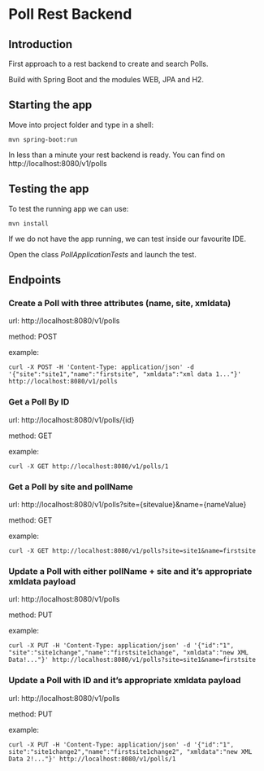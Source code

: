 # Poll Rest Backend


## Introduction

First approach to a rest backend to create and search Polls.

Build with Spring Boot and the modules WEB, JPA and H2.

## Starting the app

Move into project folder and type in a shell:

```
mvn spring-boot:run
```

In less than a minute your rest backend is ready. You can find on http://localhost:8080/v1/polls

## Testing the app

To test the running app we can use:

```
mvn install
```

If we do not have the app running, we can test inside our favourite IDE. 

Open the class *PollApplicationTests* and launch the test.


## Endpoints

### Create a Poll with three attributes (name, site, xmldata)

url: http://localhost:8080/v1/polls 

method: POST

example: 
```
curl -X POST -H 'Content-Type: application/json' -d '{"site":"site1","name":"firstsite", "xmldata":"xml data 1..."}' http://localhost:8080/v1/polls
```



### Get a Poll By ID

url: http://localhost:8080/v1/polls/{id}

method: GET

example:
```
curl -X GET http://localhost:8080/v1/polls/1
```


### Get a Poll by site and pollName

url: http://localhost:8080/v1/polls?site={sitevalue}&name={nameValue} 

method: GET

example:
```
curl -X GET http://localhost:8080/v1/polls?site=site1&name=firstsite
```


### Update a Poll with either pollName + site and it’s appropriate xmldata payload

url: http://localhost:8080/v1/polls 

method: PUT

example: 
```
curl -X PUT -H 'Content-Type: application/json' -d '{"id":"1", "site":"site1change","name":"firstsite1change", "xmldata":"new XML Data!..."}' http://localhost:8080/v1/polls?site=site1&name=firstsite
```



### Update a Poll with ID and it’s appropriate xmldata payload

url: http://localhost:8080/v1/polls 

method: PUT

example: 
```
curl -X PUT -H 'Content-Type: application/json' -d '{"id":"1", site":"site1change2","name":"firstsite1change2", "xmldata":"new XML Data 2!..."}' http://localhost:8080/v1/polls/1
```


